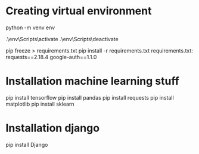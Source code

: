 # Creating virtual environment
python -m venv env 

.\env\Scripts\activate 
.\env\Scripts\deactivate 

pip freeze > requirements.txt
pip install -r requirements.txt
    requirements.txt:
        requests==2.18.4
        google-auth==1.1.0


# Installation machine learning stuff
pip install tensorflow
pip install pandas
pip install requests
pip install matplotlib
pip install sklearn


# Installation django
pip install Django